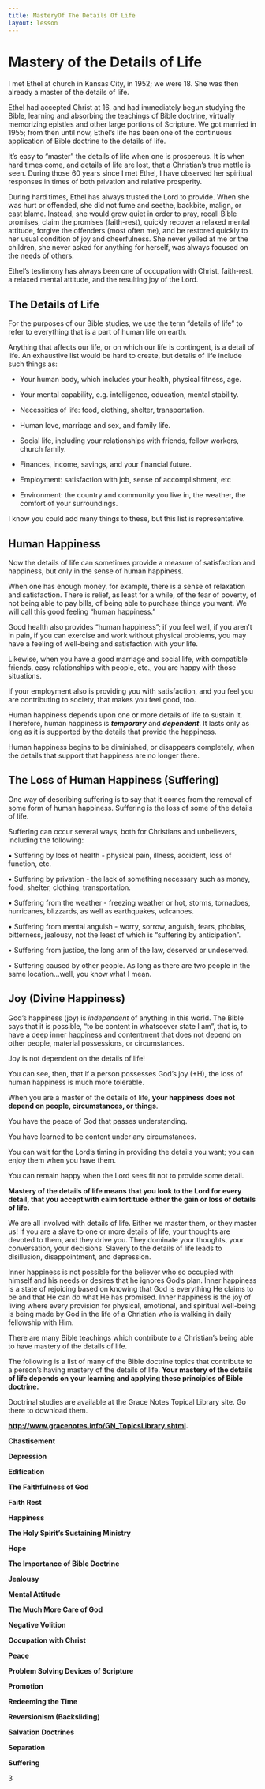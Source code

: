 ```yaml
---
title: MasteryOf The Details Of Life
layout: lesson
---
```



Mastery of the Details of Life
==============================

I met Ethel at church in Kansas City, in 1952; we were 18. She was then
already a master of the details of life.

Ethel had accepted Christ at 16, and had immediately begun studying the
Bible, learning and absorbing the teachings of Bible doctrine, virtually
memorizing epistles and other large portions of Scripture. We got
married in 1955; from then until now, Ethel’s life has been one of the
continuous application of Bible doctrine to the details of life.

It’s easy to “master” the details of life when one is prosperous. It is
when hard times come, and details of life are lost, that a Christian’s
true mettle is seen. During those 60 years since I met Ethel, I have
observed her spiritual responses in times of both privation and relative
prosperity.

During hard times, Ethel has always trusted the Lord to provide. When
she was hurt or offended, she did not fume and seethe, backbite, malign,
or cast blame. Instead, she would grow quiet in order to pray, recall
Bible promises, claim the promises (faith-rest), quickly recover a
relaxed mental attitude, forgive the offenders (most often me), and be
restored quickly to her usual condition of joy and cheerfulness. She
never yelled at me or the children, she never asked for anything for
herself, was always focused on the needs of others.

Ethel’s testimony has always been one of occupation with Christ,
faith-rest, a relaxed mental attitude, and the resulting joy of the
Lord.

The Details of Life
-------------------

For the purposes of our Bible studies, we use the term “details of life”
to refer to everything that is a part of human life on earth.

Anything that affects our life, or on which our life is contingent, is a
detail of life. An exhaustive list would be hard to create, but details
of life include such things as:

-   Your human body, which includes your health, physical fitness, age.

-   Your mental capability, e.g. intelligence, education, mental
    stability.

-   Necessities of life: food, clothing, shelter, transportation.

-   Human love, marriage and sex, and family life.

-   Social life, including your relationships with friends, fellow
    workers, church family.

-   Finances, income, savings, and your financial future.

-   Employment: satisfaction with job, sense of accomplishment, etc

-   Environment: the country and community you live in, the weather, the
    comfort of your surroundings.

I know you could add many things to these, but this list is
representative.

Human Happiness
---------------

Now the details of life can sometimes provide a measure of satisfaction
and happiness, but only in the sense of human happiness.

When one has enough money, for example, there is a sense of relaxation
and satisfaction. There is relief, as least for a while, of the fear of
poverty, of not being able to pay bills, of being able to purchase
things you want. We will call this good feeling “human happiness.”

Good health also provides “human happiness”; if you feel well, if you
aren’t in pain, if you can exercise and work without physical problems,
you may have a feeling of well-being and satisfaction with your life.

Likewise, when you have a good marriage and social life, with compatible
friends, easy relationships with people, etc., you are happy with those
situations.

If your employment also is providing you with satisfaction, and you feel
you are contributing to society, that makes you feel good, too.

Human happiness depends upon one or more details of life to sustain it.
Therefore, human happiness is ***temporary*** and ***dependent***. It
lasts only as long as it is supported by the details that provide the
happiness.

Human happiness begins to be diminished, or disappears completely, when
the details that support that happiness are no longer there.

The Loss of Human Happiness (Suffering)
---------------------------------------

One way of describing suffering is to say that it comes from the removal
of some form of human happiness. Suffering is the loss of some of the
details of life.

Suffering can occur several ways, both for Christians and unbelievers,
including the following:

• Suffering by loss of health - physical pain, illness, accident, loss
of function, etc.

• Suffering by privation - the lack of something necessary such as
money, food, shelter, clothing, transportation.

• Suffering from the weather - freezing weather or hot, storms,
tornadoes, hurricanes, blizzards, as well as earthquakes, volcanoes.

• Suffering from mental anguish - worry, sorrow, anguish, fears,
phobias, bitterness, jealousy, not the least of which is “suffering by
anticipation”.

• Suffering from justice, the long arm of the law, deserved or
undeserved.

• Suffering caused by other people. As long as there are two people in
the same location…well, you know what I mean.

Joy (Divine Happiness)
----------------------

God’s happiness (joy) is *independent* of anything in this world. The
Bible says that it is possible, “to be content in whatsoever state I
am”, that is, to have a deep inner happiness and contentment that does
not depend on other people, material possessions, or circumstances.

Joy is not dependent on the details of life!

You can see, then, that if a person possesses God’s joy (+H), the loss
of human happiness is much more tolerable.

When you are a master of the details of life, **your happiness does not
depend on people, circumstances, or things**.

You have the peace of God that passes understanding.

You have learned to be content under any circumstances.

You can wait for the Lord’s timing in providing the details you want;
you can enjoy them when you have them.

You can remain happy when the Lord sees fit not to provide some detail.

**Mastery of the details of life means that you look to the Lord for
every detail, that you accept with calm fortitude either the gain or
loss of details of life.**

We are all involved with details of life. Either we master them, or they
master us! If you are a slave to one or more details of life, your
thoughts are devoted to them, and they drive you. They dominate your
thoughts, your conversation, your decisions. Slavery to the details of
life leads to disillusion, disappointment, and depression.

Inner happiness is not possible for the believer who so occupied with
himself and his needs or desires that he ignores God’s plan. Inner
happiness is a state of rejoicing based on knowing that God is
everything He claims to be and that He can do what He has promised.
Inner happiness is the joy of living where every provision for physical,
emotional, and spiritual well-being is being made by God in the life of
a Christian who is walking in daily fellowship with Him.

There are many Bible teachings which contribute to a Christian’s being
able to have mastery of the details of life.

The following is a list of many of the Bible doctrine topics that
contribute to a person’s having mastery of the details of life. **Your
mastery of the details of life depends on your learning and applying
these principles of Bible doctrine.**

Doctrinal studies are available at the Grace Notes Topical Library site.
Go there to download them.

**<http://www.gracenotes.info/GN_TopicsLibrary.shtml>.**

**Chastisement**

**Depression**

**Edification**

**The Faithfulness of God**

**Faith Rest**

**Happiness**

**The Holy Spirit’s Sustaining Ministry**

**Hope**

**The Importance of Bible Doctrine**

**Jealousy**

**Mental Attitude**

**The Much More Care of God**

**Negative Volition**

**Occupation with Christ**

**Peace**

**Problem Solving Devices of Scripture**

**Promotion**

**Redeeming the Time**

**Reversionism (Backsliding)**

**Salvation Doctrines**

**Separation**

**Suffering**

3

